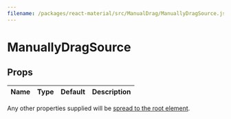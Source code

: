 ```yaml
---
filename: /packages/react-material/src/ManualDrag/ManuallyDragSource.js
---
```


<!--- This documentation is automatically generated, do not try to edit it. -->

# ManuallyDragSource



## Props

| Name | Type | Default | Description |
|:-----|:-----|:--------|:------------|

Any other properties supplied will be [spread to the root element](/guides/api#spread).

